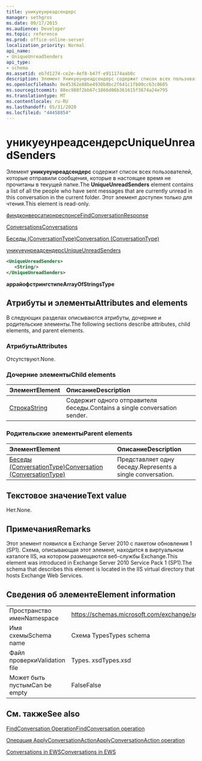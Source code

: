```yaml
---
title: уникуеунреадсендерс
manager: sethgros
ms.date: 09/17/2015
ms.audience: Developer
ms.topic: reference
ms.prod: office-online-server
localization_priority: Normal
api_name:
- UniqueUnreadSenders
api_type:
- schema
ms.assetid: eb7d1274-ce2e-4ef8-b47f-e911174aab0c
description: Элемент Уникуеунреадсендерс содержит список всех пользователей, которые отправили сообщения, которые в настоящее время не прочитаны в текущей папке. Этот элемент доступен только для чтения.
ms.openlocfilehash: 0e45362e88be4930b8bc2f641c1fb00cc63c0605
ms.sourcegitcommit: 88ec988f2bb67c1866d06b361615f3674a24e795
ms.translationtype: MT
ms.contentlocale: ru-RU
ms.lasthandoff: 05/31/2020
ms.locfileid: "44458854"
---
```

# <a name="uniqueunreadsenders"></a><span data-ttu-id="d99fd-104">уникуеунреадсендерс</span><span class="sxs-lookup"><span data-stu-id="d99fd-104">UniqueUnreadSenders</span></span>

<span data-ttu-id="d99fd-105">Элемент **уникуеунреадсендерс** содержит список всех пользователей, которые отправили сообщения, которые в настоящее время не прочитаны в текущей папке.</span><span class="sxs-lookup"><span data-stu-id="d99fd-105">The **UniqueUnreadSenders** element contains a list of all the people who have sent messages that are currently unread in this conversation in the current folder.</span></span> <span data-ttu-id="d99fd-106">Этот элемент доступен только для чтения.</span><span class="sxs-lookup"><span data-stu-id="d99fd-106">This element is read-only.</span></span> 
  
[<span data-ttu-id="d99fd-107">финдконверсатионреспонсе</span><span class="sxs-lookup"><span data-stu-id="d99fd-107">FindConversationResponse</span></span>](findconversationresponse.md)
  
[<span data-ttu-id="d99fd-108">Conversations</span><span class="sxs-lookup"><span data-stu-id="d99fd-108">Conversations</span></span>](conversations-ex15websvcsotherref.md)
  
[<span data-ttu-id="d99fd-109">Беседы (ConversationType)</span><span class="sxs-lookup"><span data-stu-id="d99fd-109">Conversation (ConversationType)</span></span>](conversation-conversationtype.md)
  
[<span data-ttu-id="d99fd-110">уникуеунреадсендерс</span><span class="sxs-lookup"><span data-stu-id="d99fd-110">UniqueUnreadSenders</span></span>](uniqueunreadsenders.md)
  
```XML
<UniqueUnreadSenders>
   <String/>
</UniqueUnreadSenders>
```

 <span data-ttu-id="d99fd-111">**аррайофстрингстипе**</span><span class="sxs-lookup"><span data-stu-id="d99fd-111">**ArrayOfStringsType**</span></span>
## <a name="attributes-and-elements"></a><span data-ttu-id="d99fd-112">Атрибуты и элементы</span><span class="sxs-lookup"><span data-stu-id="d99fd-112">Attributes and elements</span></span>

<span data-ttu-id="d99fd-113">В следующих разделах описываются атрибуты, дочерние и родительские элементы.</span><span class="sxs-lookup"><span data-stu-id="d99fd-113">The following sections describe attributes, child elements, and parent elements.</span></span>
  
### <a name="attributes"></a><span data-ttu-id="d99fd-114">Атрибуты</span><span class="sxs-lookup"><span data-stu-id="d99fd-114">Attributes</span></span>

<span data-ttu-id="d99fd-115">Отсутствуют.</span><span class="sxs-lookup"><span data-stu-id="d99fd-115">None.</span></span>
  
### <a name="child-elements"></a><span data-ttu-id="d99fd-116">Дочерние элементы</span><span class="sxs-lookup"><span data-stu-id="d99fd-116">Child elements</span></span>

|<span data-ttu-id="d99fd-117">**Элемент**</span><span class="sxs-lookup"><span data-stu-id="d99fd-117">**Element**</span></span>|<span data-ttu-id="d99fd-118">**Описание**</span><span class="sxs-lookup"><span data-stu-id="d99fd-118">**Description**</span></span>|
|:-----|:-----|
|[<span data-ttu-id="d99fd-119">Строка</span><span class="sxs-lookup"><span data-stu-id="d99fd-119">String</span></span>](string.md) <br/> |<span data-ttu-id="d99fd-120">Содержит одного отправителя беседы.</span><span class="sxs-lookup"><span data-stu-id="d99fd-120">Contains a single conversation sender.</span></span>  <br/> |
   
### <a name="parent-elements"></a><span data-ttu-id="d99fd-121">Родительские элементы</span><span class="sxs-lookup"><span data-stu-id="d99fd-121">Parent elements</span></span>

|<span data-ttu-id="d99fd-122">**Элемент**</span><span class="sxs-lookup"><span data-stu-id="d99fd-122">**Element**</span></span>|<span data-ttu-id="d99fd-123">**Описание**</span><span class="sxs-lookup"><span data-stu-id="d99fd-123">**Description**</span></span>|
|:-----|:-----|
|[<span data-ttu-id="d99fd-124">Беседы (ConversationType)</span><span class="sxs-lookup"><span data-stu-id="d99fd-124">Conversation (ConversationType)</span></span>](conversation-conversationtype.md) <br/> |<span data-ttu-id="d99fd-125">Представляет одну беседу.</span><span class="sxs-lookup"><span data-stu-id="d99fd-125">Represents a single conversation.</span></span>  <br/> |
   
## <a name="text-value"></a><span data-ttu-id="d99fd-126">Текстовое значение</span><span class="sxs-lookup"><span data-stu-id="d99fd-126">Text value</span></span>

<span data-ttu-id="d99fd-127">Нет.</span><span class="sxs-lookup"><span data-stu-id="d99fd-127">None.</span></span>
  
## <a name="remarks"></a><span data-ttu-id="d99fd-128">Примечания</span><span class="sxs-lookup"><span data-stu-id="d99fd-128">Remarks</span></span>

<span data-ttu-id="d99fd-129">Этот элемент появился в Exchange Server 2010 с пакетом обновления 1 (SP1). Схема, описывающая этот элемент, находится в виртуальном каталоге IIS, на котором размещаются веб-службы Exchange.</span><span class="sxs-lookup"><span data-stu-id="d99fd-129">This element was introduced in Exchange Server 2010 Service Pack 1 (SP1).The schema that describes this element is located in the IIS virtual directory that hosts Exchange Web Services.</span></span>
  
## <a name="element-information"></a><span data-ttu-id="d99fd-130">Сведения об элементе</span><span class="sxs-lookup"><span data-stu-id="d99fd-130">Element information</span></span>

|||
|:-----|:-----|
|<span data-ttu-id="d99fd-131">Пространство имен</span><span class="sxs-lookup"><span data-stu-id="d99fd-131">Namespace</span></span>  <br/> |https://schemas.microsoft.com/exchange/services/2006/types  <br/> |
|<span data-ttu-id="d99fd-132">Имя схемы</span><span class="sxs-lookup"><span data-stu-id="d99fd-132">Schema name</span></span>  <br/> |<span data-ttu-id="d99fd-133">Схема Types</span><span class="sxs-lookup"><span data-stu-id="d99fd-133">Types schema</span></span>  <br/> |
|<span data-ttu-id="d99fd-134">Файл проверки</span><span class="sxs-lookup"><span data-stu-id="d99fd-134">Validation file</span></span>  <br/> |<span data-ttu-id="d99fd-135">Types. xsd</span><span class="sxs-lookup"><span data-stu-id="d99fd-135">Types.xsd</span></span>  <br/> |
|<span data-ttu-id="d99fd-136">Может быть пустым</span><span class="sxs-lookup"><span data-stu-id="d99fd-136">Can be empty</span></span>  <br/> |<span data-ttu-id="d99fd-137">False</span><span class="sxs-lookup"><span data-stu-id="d99fd-137">False</span></span>  <br/> |
   
## <a name="see-also"></a><span data-ttu-id="d99fd-138">См. также</span><span class="sxs-lookup"><span data-stu-id="d99fd-138">See also</span></span>



[<span data-ttu-id="d99fd-139">FindConversation Operation</span><span class="sxs-lookup"><span data-stu-id="d99fd-139">FindConversation operation</span></span>](findconversation-operation.md)
  
[<span data-ttu-id="d99fd-140">Операция ApplyConversationAction</span><span class="sxs-lookup"><span data-stu-id="d99fd-140">ApplyConversationAction operation</span></span>](applyconversationaction-operation.md)


[<span data-ttu-id="d99fd-141">Conversations in EWS</span><span class="sxs-lookup"><span data-stu-id="d99fd-141">Conversations in EWS</span></span>](https://msdn.microsoft.com/library/91e64629-db6c-4c94-9dcb-d386232e8467%28Office.15%29.aspx)

